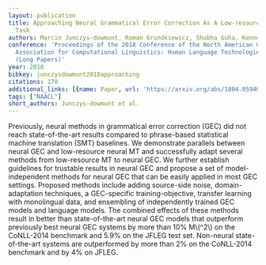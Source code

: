 ```yaml
---
layout: publication
title: Approaching Neural Grammatical Error Correction As A Low-resource Machine Translation
  Task
authors: Marcin Junczys-dowmunt, Roman Grundkiewicz, Shubha Guha, Kenneth Heafield
conference: 'Proceedings of the 2018 Conference of the North American Chapter of the
  Association for Computational Linguistics: Human Language Technologies, Volume 1
  (Long Papers)'
year: 2018
bibkey: junczysdowmunt2018approaching
citations: 178
additional_links: [{name: Paper, url: 'https://arxiv.org/abs/1804.05940'}]
tags: ["NAACL"]
short_authors: Junczys-dowmunt et al.
---
```

Previously, neural methods in grammatical error correction (GEC) did not
reach state-of-the-art results compared to phrase-based statistical machine
translation (SMT) baselines. We demonstrate parallels between neural GEC and
low-resource neural MT and successfully adapt several methods from low-resource
MT to neural GEC. We further establish guidelines for trustable results in
neural GEC and propose a set of model-independent methods for neural GEC that
can be easily applied in most GEC settings. Proposed methods include adding
source-side noise, domain-adaptation techniques, a GEC-specific
training-objective, transfer learning with monolingual data, and ensembling of
independently trained GEC models and language models. The combined effects of
these methods result in better than state-of-the-art neural GEC models that
outperform previously best neural GEC systems by more than 10% M\\(^2\\) on the
CoNLL-2014 benchmark and 5.9% on the JFLEG test set. Non-neural
state-of-the-art systems are outperformed by more than 2% on the CoNLL-2014
benchmark and by 4% on JFLEG.